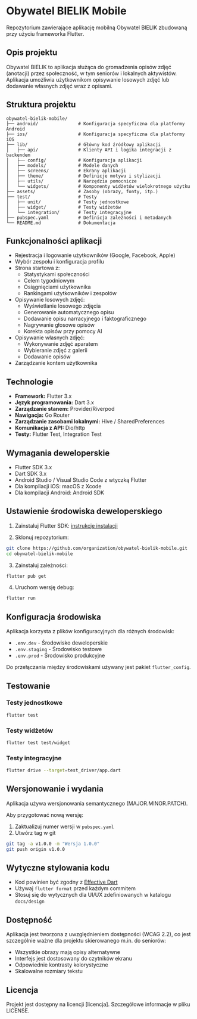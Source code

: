 # Obywatel BIELIK Mobile

Repozytorium zawierające aplikację mobilną Obywatel BIELIK zbudowaną przy użyciu frameworka Flutter.

## Opis projektu

Obywatel BIELIK to aplikacja służąca do gromadzenia opisów zdjęć (anotacji) przez społeczność, w tym seniorów i lokalnych aktywistów. Aplikacja umożliwia użytkownikom opisywanie losowych zdjęć lub dodawanie własnych zdjęć wraz z opisami.

## Struktura projektu

```
obywatel-bielik-mobile/
├── android/               # Konfiguracja specyficzna dla platformy Android
├── ios/                   # Konfiguracja specyficzna dla platformy iOS
├── lib/                   # Główny kod źródłowy aplikacji
│   ├── api/               # Klienty API i logika integracji z backendem
│   ├── config/            # Konfiguracja aplikacji
│   ├── models/            # Modele danych
│   ├── screens/           # Ekrany aplikacji
│   ├── theme/             # Definicje motywu i stylizacji
│   ├── utils/             # Narzędzia pomocnicze
│   └── widgets/           # Komponenty widżetów wielokrotnego użytku
├── assets/                # Zasoby (obrazy, fonty, itp.)
├── test/                  # Testy
│   ├── unit/              # Testy jednostkowe
│   ├── widget/            # Testy widżetów
│   └── integration/       # Testy integracyjne
├── pubspec.yaml           # Definicja zależności i metadanych
└── README.md              # Dokumentacja
```

## Funkcjonalności aplikacji

- Rejestracja i logowanie użytkowników (Google, Facebook, Apple)
- Wybór zespołu i konfiguracja profilu
- Strona startowa z:
  - Statystykami społeczności
  - Celem tygodniowym
  - Osiągnięciami użytkownika
  - Rankingami użytkowników i zespołów
- Opisywanie losowych zdjęć:
  - Wyświetlanie losowego zdjęcia
  - Generowanie automatycznego opisu
  - Dodawanie opisu narracyjnego i faktograficznego
  - Nagrywanie głosowe opisów
  - Korekta opisów przy pomocy AI
- Opisywanie własnych zdjęć:
  - Wykonywanie zdjęć aparatem
  - Wybieranie zdjęć z galerii
  - Dodawanie opisów
- Zarządzanie kontem użytkownika

## Technologie

- **Framework:** Flutter 3.x
- **Język programowania:** Dart 3.x
- **Zarządzanie stanem:** Provider/Riverpod
- **Nawigacja:** Go Router
- **Zarządzanie zasobami lokalnymi:** Hive / SharedPreferences
- **Komunikacja z API:** Dio/http
- **Testy:** Flutter Test, Integration Test

## Wymagania deweloperskie

- Flutter SDK 3.x
- Dart SDK 3.x
- Android Studio / Visual Studio Code z wtyczką Flutter
- Dla kompilacji iOS: macOS z Xcode
- Dla kompilacji Android: Android SDK

## Ustawienie środowiska deweloperskiego

1. Zainstaluj Flutter SDK: [instrukcje instalacji](https://flutter.dev/docs/get-started/install)

2. Sklonuj repozytorium:
```bash
git clone https://github.com/organization/obywatel-bielik-mobile.git
cd obywatel-bielik-mobile
```

3. Zainstaluj zależności:
```bash
flutter pub get
```

4. Uruchom wersję debug:
```bash
flutter run
```

## Konfiguracja środowiska

Aplikacja korzysta z plików konfiguracyjnych dla różnych środowisk:
- `.env.dev` - Środowisko deweloperskie
- `.env.staging` - Środowisko testowe
- `.env.prod` - Środowisko produkcyjne

Do przełączania między środowiskami używany jest pakiet `flutter_config`.

## Testowanie

### Testy jednostkowe
```bash
flutter test
```

### Testy widżetów
```bash
flutter test test/widget
```

### Testy integracyjne
```bash
flutter drive --target=test_driver/app.dart
```

## Wersjonowanie i wydania

Aplikacja używa wersjonowania semantycznego (MAJOR.MINOR.PATCH).

Aby przygotować nową wersję:
1. Zaktualizuj numer wersji w `pubspec.yaml`
2. Utwórz tag w git
```bash
git tag -a v1.0.0 -m "Wersja 1.0.0"
git push origin v1.0.0
```

## Wytyczne stylowania kodu

- Kod powinien być zgodny z [Effective Dart](https://dart.dev/guides/language/effective-dart)
- Używaj `flutter format` przed każdym commitem
- Stosuj się do wytycznych dla UI/UX zdefiniowanych w katalogu `docs/design`

## Dostępność

Aplikacja jest tworzona z uwzględnieniem dostępności (WCAG 2.2), co jest szczególnie ważne dla projektu skierowanego m.in. do seniorów:
- Wszystkie obrazy mają opisy alternatywne
- Interfejs jest dostosowany do czytników ekranu
- Odpowiednie kontrasty kolorystyczne
- Skalowalne rozmiary tekstu

## Licencja

Projekt jest dostępny na licencji [licencja]. Szczegółowe informacje w pliku LICENSE.
